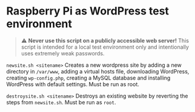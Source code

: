 # Raspberry Pi as WordPress test environment

> :warning: **Never use this script on a publicly accessible web server!**
> This script is intended for a local test environment only and intentionally uses extremely weak passwords.

`newsite.sh <sitename>`
Creates a new wordpress site by adding a new directory in `/var/www`, adding a virtual hosts file, downloading WordPress, creating `wp-config.php`, creating a MySQL database and installing WordPress with default settings. Must be run as root.

`destroysite.sh <sitename>`
Destroys an existing website by reverting the steps from `newsite.sh`. Must be run as `root`.

